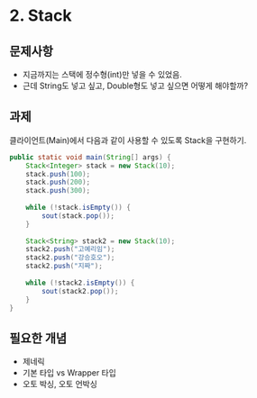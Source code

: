 # 2. Stack

## 문제사항

- 지금까지는 스택에 정수형(int)만 넣을 수 있었음.
- 근데 String도 넣고 싶고, Double형도 넣고 싶으면 어떻게 해야할까?


## 과제
클라이언트(Main)에서 다음과 같이 사용할 수 있도록 Stack을 구현하기.

```java
public static void main(String[] args) {
	Stack<Integer> stack = new Stack(10);
	stack.push(100);
	stack.push(200);
	stack.push(300);
	
	while (!stack.isEmpty()) {
		sout(stack.pop());
	}
	
	Stack<String> stack2 = new Stack(10);
	stack2.push("고예리임");
	stack2.push("강승호오");
	stack2.push("지짜");
	
	while (!stack2.isEmpty()) {
		sout(stack2.pop());
	}
}
```


## 필요한 개념

- 제네릭
- 기본 타입 vs Wrapper 타입
- 오토 박싱, 오토 언박싱